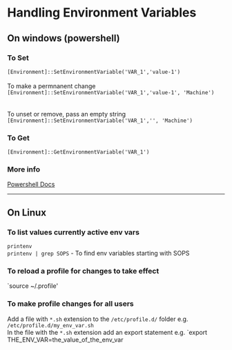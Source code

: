 # Handling Environment Variables

## On windows (powershell)

### To Set
`[Environment]::SetEnvironmentVariable('VAR_1','value-1')` 
<br/><br/>
To make a permnanent change<br/>
`[Environment]::SetEnvironmentVariable('VAR_1','value-1', 'Machine')` <br/>
<br/><br/>
To unset or remove, pass an empty string<br/>
`[Environment]::SetEnvironmentVariable('VAR_1','', 'Machine')` <br/>

### To Get
`[Environment]::GetEnvironmentVariable('VAR_1')` 

### More info
[Powershell Docs](https://learn.microsoft.com/en-us/powershell/module/microsoft.powershell.core/about/about_environment_variables?view=powershell-7.3)

---

## On Linux

### To list values currently active env vars
`printenv` <br/>
`printenv | grep SOPS` - To find env variables starting with SOPS

### To reload a profile for changes to take effect
`source ~/.profile'

### To make profile changes for all users
Add a file with `*.sh` extension to the `/etc/profile.d/` folder e.g. `/etc/profile.d/my_env_var.sh` <br/>
In the file with the `*.sh` extension add an export statement e.g. `export THE_ENV_VAR=the_value_of_the_env_var

